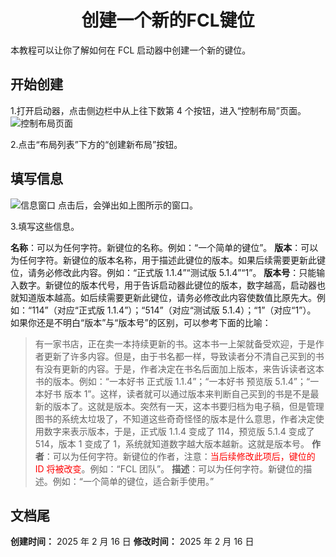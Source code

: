 <h1 align="center">创建一个新的FCL键位</h1>

本教程可以让你了解如何在 FCL 启动器中创建一个新的键位。

## 开始创建

1.打开启动器，点击侧边栏中从上往下数第 4 个按钮，进入“控制布局”页面。
![控制布局页面](/img/nc/1.jpeg)

2.点击“布局列表”下方的“创建新布局”按钮。

## 填写信息

![信息窗口](/img/nc/2.jpeg)
点击后，会弹出如上图所示的窗口。

3.填写这些信息。

**名称**：可以为任何字符。新键位的名称。例如：“一个简单的键位”。
**版本**：可以为任何字符。新键位的版本名称，用于描述此键位的版本。如果后续需要更新此键位，请务必修改此内容。例如：“正式版 1.1.4”“测试版 5.1.4”“1”。
**版本号**：只能输入数字。新键位的版本代号，用于告诉启动器此键位的版本，数字越高，启动器也就知道版本越高。如后续需要更新此键位，请务必修改此内容使数值比原先大。例如：“114”（对应“正式版 1.1.4”）；“514”（对应“测试版 5.1.4）；“1”（对应“1”）。
如果你还是不明白“版本”与“版本号”的区别，可以参考下面的比喻：

> 有一家书店，正在卖一本持续更新的书。这本书一上架就备受欢迎，于是作者更新了许多内容。但是，由于书名都一样，导致读者分不清自己买到的书有没有更新的内容。于是，作者决定在书名后面加上版本，来告诉读者这本书的版本。例如：“一本好书 正式版 1.1.4”；“一本好书 预览版 5.1.4”；“一本好书 版本 1”。这样，读者就可以通过版本来判断自己买到的书是不是最新的版本了。这就是版本。突然有一天，这本书要归档为电子稿，但是管理图书的系统太垃圾了，不知道这些奇奇怪怪的版本是什么意思，作者决定使用数字来表示版本，于是，正式版 1.1.4 变成了 114，预览版 5.1.4 变成了 514，版本 1 变成了 1，系统就知道数字越大版本越新。这就是版本号。
> **作者**：可以为任何字符。新键位的作者，注意：<span style="color: red;">当后续修改此项后，键位的 ID 将被改变</span>。例如：“FCL 团队”。
> **描述**：可以为任何字符。新键位的描述。例如：“一个简单的键位，适合新手使用。”

## 文档尾

**创建时间：** 2025 年 2 月 16 日
**修改时间：** 2025 年 2 月 16 日
